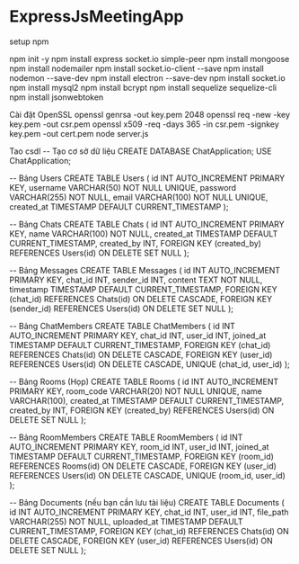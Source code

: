 # ExpressJsMeetingApp


setup npm 


npm init -y
npm install express socket.io simple-peer
npm install mongoose
npm install nodemailer
npm install socket.io-client --save
npm install nodemon --save-dev
npm install electron --save-dev
npm install socket.io
npm install mysql2
npm install bcrypt
npm install sequelize sequelize-cli
npm install jsonwebtoken




Cài đặt OpenSSL
openssl genrsa -out key.pem 2048
openssl req -new -key key.pem -out csr.pem
openssl x509 -req -days 365 -in csr.pem -signkey key.pem -out cert.pem
node server.js




Tao csdl 
-- Tạo cơ sở dữ liệu
CREATE DATABASE ChatApplication;
USE ChatApplication;

-- Bảng Users
CREATE TABLE Users (
    id INT AUTO_INCREMENT PRIMARY KEY,
    username VARCHAR(50) NOT NULL UNIQUE,
    password VARCHAR(255) NOT NULL,
    email VARCHAR(100) NOT NULL UNIQUE,
    created_at TIMESTAMP DEFAULT CURRENT_TIMESTAMP
);

-- Bảng Chats
CREATE TABLE Chats (
    id INT AUTO_INCREMENT PRIMARY KEY,
    name VARCHAR(100) NOT NULL,
    created_at TIMESTAMP DEFAULT CURRENT_TIMESTAMP,
    created_by INT,
    FOREIGN KEY (created_by) REFERENCES Users(id) ON DELETE SET NULL
);

-- Bảng Messages
CREATE TABLE Messages (
    id INT AUTO_INCREMENT PRIMARY KEY,
    chat_id INT,
    sender_id INT,
    content TEXT NOT NULL,
    timestamp TIMESTAMP DEFAULT CURRENT_TIMESTAMP,
    FOREIGN KEY (chat_id) REFERENCES Chats(id) ON DELETE CASCADE,
    FOREIGN KEY (sender_id) REFERENCES Users(id) ON DELETE SET NULL
);

-- Bảng ChatMembers
CREATE TABLE ChatMembers (
    id INT AUTO_INCREMENT PRIMARY KEY,
    chat_id INT,
    user_id INT,
    joined_at TIMESTAMP DEFAULT CURRENT_TIMESTAMP,
    FOREIGN KEY (chat_id) REFERENCES Chats(id) ON DELETE CASCADE,
    FOREIGN KEY (user_id) REFERENCES Users(id) ON DELETE CASCADE,
    UNIQUE (chat_id, user_id)
);

-- Bảng Rooms (Họp)
CREATE TABLE Rooms (
    id INT AUTO_INCREMENT PRIMARY KEY,
    room_code VARCHAR(20) NOT NULL UNIQUE,
    name VARCHAR(100),
    created_at TIMESTAMP DEFAULT CURRENT_TIMESTAMP,
    created_by INT,
    FOREIGN KEY (created_by) REFERENCES Users(id) ON DELETE SET NULL
);

-- Bảng RoomMembers
CREATE TABLE RoomMembers (
    id INT AUTO_INCREMENT PRIMARY KEY,
    room_id INT,
    user_id INT,
    joined_at TIMESTAMP DEFAULT CURRENT_TIMESTAMP,
    FOREIGN KEY (room_id) REFERENCES Rooms(id) ON DELETE CASCADE,
    FOREIGN KEY (user_id) REFERENCES Users(id) ON DELETE CASCADE,
    UNIQUE (room_id, user_id)
);

-- Bảng Documents (nếu bạn cần lưu tài liệu)
CREATE TABLE Documents (
    id INT AUTO_INCREMENT PRIMARY KEY,
    chat_id INT,
    user_id INT,
    file_path VARCHAR(255) NOT NULL,
    uploaded_at TIMESTAMP DEFAULT CURRENT_TIMESTAMP,
    FOREIGN KEY (chat_id) REFERENCES Chats(id) ON DELETE CASCADE,
    FOREIGN KEY (user_id) REFERENCES Users(id) ON DELETE SET NULL
);